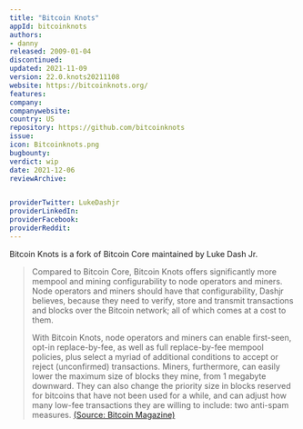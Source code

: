 ```yaml
---
title: "Bitcoin Knots"
appId: bitcoinknots
authors:
- danny
released: 2009-01-04
discontinued: 
updated: 2021-11-09
version: 22.0.knots20211108
website: https://bitcoinknots.org/
features:
company: 
companywebsite: 
country: US
repository: https://github.com/bitcoinknots
issue: 
icon: Bitcoinknots.png
bugbounty: 
verdict: wip
date: 2021-12-06
reviewArchive:


providerTwitter: LukeDashjr
providerLinkedIn: 
providerFacebook: 
providerReddit: 
---
```



Bitcoin Knots is a fork of Bitcoin Core maintained by Luke Dash Jr.

> Compared to Bitcoin Core, Bitcoin Knots offers significantly more mempool and mining configurability to node operators and miners. Node operators and miners should have that configurability, Dashjr believes, because they need to verify, store and transmit transactions and blocks over the Bitcoin network; all of which comes at a cost to them. 
>
>With Bitcoin Knots, node operators and miners can enable first-seen, opt-in replace-by-fee, as well as full replace-by-fee mempool policies, plus select a myriad of additional conditions to accept or reject (unconfirmed) transactions. Miners, furthermore, can easily lower the maximum size of blocks they mine, from 1 megabyte downward. They can also change the priority size in blocks reserved for bitcoins that have not been used for a while, and can adjust how many low-fee transactions they are willing to include: two anti-spam measures.
[(Source: Bitcoin Magazine)](https://bitcoinmagazine.com/technical/bitcoin-rbf-bitcoin-knots-and-bitcoin-addrindex-three-core-forks-that-don-t-break-with-consensus-1458237046)
